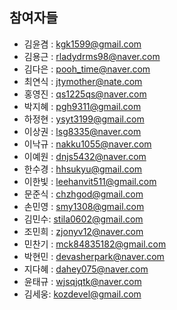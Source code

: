 ## 참여자들
- 김윤겸 : kgk1599@gmail.com
- 김용근 : rladydrms98@naver.com
- 김다은 : pooh_time@naver.com
- 최연식 : jtymother@nate.com
- 홍영진 : qs1225qs@naver.com
- 박지혜 : pgh9311@gmail.com
- 하정현 : ysyt3199@gmail.com
- 이상권 : lsg8335@naver.com
- 이낙규 : nakku1055@naver.com
- 이예원 : dnjs5432@naver.com
- 한수경 : hhsukyu@gmail.com
- 이한빛 : leehanvit511@gmail.com
- 문준식 : chzhgod@gmail.com
- 손민영 : smy1308@gmail.com
- 김민수: stila0602@gmail.com
- 조민희 : zjonyv12@naver.com
- 민찬기 : mck84835182@gmail.com
- 박현민 : devasherpark@naver.com
- 지다혜 : dahey075@naver.com
- 윤태규 : wjsqjqtk@naver.com
- 김세웅: kozdevel@gmail.com

